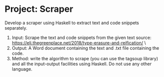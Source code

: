 # Project: Scraper
Develop a scraper using Haskell to extract text and code snippets separately. 
1. Input: Scrape the text and code snippets from the given text source: https://eli.thegreenplace.net/2018/type-erasure-and-reification/ \ 
2. Output: A Word document containing the text and .txt file containing the code. 
3. Method: write the algorithm to scrape (you can use the tagsoup library) and all the input-output
facilities using Haskell. Do not use any other language. 